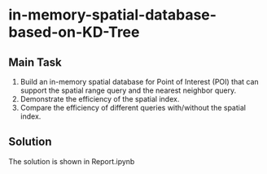 # in-memory-spatial-database-based-on-KD-Tree  

## Main Task
1. Build an in-memory spatial database for Point of Interest (POI) that can support the spatial range query and the nearest neighbor query. 
2. Demonstrate the efficiency of the spatial index.
3. Compare the efficiency of different queries with/without the spatial index.  

## Solution
The solution is shown in Report.ipynb
